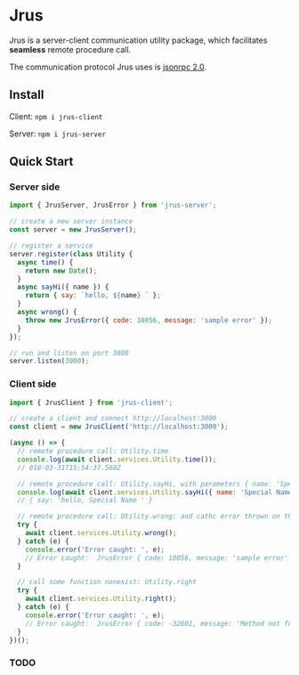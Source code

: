 # Jrus

Jrus is a server-client communication utility package, which facilitates **seamless** remote procedure call.

The communication protocol Jrus uses is [jsonrpc 2.0](http://www.jsonrpc.org/specification).


## Install

Client: `npm i jrus-client`

Server: `npm i jrus-server`

## Quick Start

### Server side

```javascript
import { JrusServer, JrusError } from 'jrus-server';

// create a new server instance
const server = new JrusServer();

// register a service
server.register(class Utility {
  async time() {
    return new Date();
  }
  async sayHi({ name }) {
    return { say: `hello, ${name} ` };
  }
  async wrong() {
    throw new JrusError({ code: 10056, message: 'sample error' });
  }
});

// run and listen on port 3000
server.listen(3000);

```


### Client side

```javascript
import { JrusClient } from 'jrus-client';

// create a client and connect http://localhost:3000
const client = new JrusClient('http://localhost:3000');

(async () => {
  // remote procedure call: Utility.time
  console.log(await client.services.Utility.time());
  // 018-03-31T15:54:37.568Z

  // remote procedure call: Utility.sayHi, with parameters { name: 'Special Name' }
  console.log(await client.services.Utility.sayHi({ name: 'Special Name' }));
  // { say: 'hello, Special Name ' }

  // remote procedure call: Utility.wrong; and cathc error thrown on the server side
  try {
    await client.services.Utility.wrong();
  } catch (e) {
    console.error('Error caught: ', e);
    // Error caught:  JrusError { code: 10056, message: 'sample error' }
  }

  // call some function nonexist: Utility.right
  try {
    await client.services.Utility.right();
  } catch (e) {
    console.error('Error caught: ', e);
    // Error caught:  JrusError { code: -32601, message: 'Method not found' }
  }
})();
```


### TODO